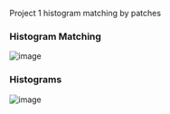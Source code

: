 Project 1
histogram matching by patches
### Histogram Matching
![image](https://user-images.githubusercontent.com/56300092/160962700-771017ac-0258-48f4-9661-187157668f0b.png)
### Histograms
![image](https://user-images.githubusercontent.com/56300092/160962709-6e775560-dff5-45cf-849d-ab25d85556b4.png)
